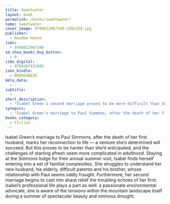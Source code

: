 ```yaml
---
title: Sweetwater
layout: book
permalink: /books/sweetwater/
name: sweetwater
cover_image: 9780812967340-220x339.jpg
publisher:
  - Random House
isbn:
  - 9780812967340
sm_show_books_buy_button:
  - 0
isbn_digital:
  - 9780307431882
isbn_kindle:
  - B000XUBE2K
meta_data:
  - 
subtitle:
  - 
short_description:
  - "Isabel Green's second marriage proves to be more difficult than she anticipated, complicated by family secrets and troubling echoes of her first."
synopsis:
  - "Isabel Green's marriage to Paul Simmons, after the death of her first husband, marks her reconnection to life -- a venture she's determined will succeed. But this proves to be harder than she'd anticipated, and the challenges of starting afresh seem more complicated in adulthood. Staying at the Simmons lodge for their annual summer visit, Isabel finds herself entering into a set of familial complexities. She struggles to understand her new husband, his elderly, difficult parents and his brother, whose relationship with Paul seems oddly fraught. Furthermore, her second marriage begins to cast into sharp relief the troubling echoes of her first. Isabel's professional life plays a part as well: a passionate environmental advocate, she is aware of the tensions within the mountain landscape itself during a summer of spectacular beauty and ominous drought."
books_category:
  - Fiction
---
```

Isabel Green&#8217;s marriage to Paul Simmons, after the death of her first husband, marks her reconnection to life &#8212; a venture she&#8217;s determined will succeed. But this proves to be harder than she&#8217;d anticipated, and the challenges of starting afresh seem more complicated in adulthood. Staying at the Simmons lodge for their annual summer visit, Isabel finds herself entering into a set of familial complexities. She struggles to understand her new husband, his elderly, difficult parents and his brother, whose relationship with Paul seems oddly fraught. Furthermore, her second marriage begins to cast into sharp relief the troubling echoes of her first. Isabel&#8217;s professional life plays a part as well: a passionate environmental advocate, she is aware of the tensions within the mountain landscape itself during a summer of spectacular beauty and ominous drought.